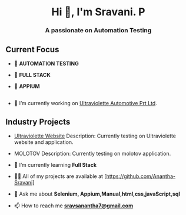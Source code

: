 <!-- ![](https://user-images.githubusercontent.com/10498744/210012254-234538ff-d198-48aa-8964-37e6fd45d227.gif) -->
<h1 align="center">Hi 👋, I'm Sravani. P</h1>
<h3 align="center">A passionate on Automation Testing</h3>


 

 ## Current Focus

- 📍 **AUTOMATION TESTING**
- 📍 **FULL STACK**
- 📍 **APPIUM**



  ##

* 🔭 I’m currently working on [Ultraviolette Automotive Prt Ltd](https://www.ultraviolette.com/). 

 ## Industry Projects

- [Ultraviolette Website](https://www.ultraviolette.com)
  Description: Currently testing on Ultraviolette website and application.
  
- MOLOTOV
  Description: Currently testing on molotov application.  

- 🌱 I’m currently learning **Full Stack**

- 👨‍💻 All of my projects are available at [https://github.com/Anantha-Sravani]

- 💬 Ask me about **Selenium, Appium,Manual,html,css,javaScript,sql**

- 📫 How to reach me **sravsanantha7@gmail.com**
